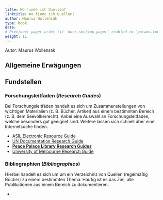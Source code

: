 ```yaml
---
title: Wo finde ich Quellen?
linktitle: Wo finde ich Quellen?
author: Maurus Wollensak
type: book
date: 
# Prev/next pager order (if `docs_section_pager` enabled in `params.toml`)
weight: 11
---
```


Autor: Maurus Wollensak

## Allgemeine Erwägungen



## Fundstellen
### Forschungsleitfäden (*Research Guides*)

Bei Forschungsleitfäden handelt es sich um Zusammenstellungen von wichtigen Materialien (z. B. Bücher, Artikel) aus einem bestimmten Bereich (z. B. dem Seevölkerrecht). Anbei eine Auswahl an Forschungsleitfäden, welche besonders gut geeignet sind. Weitere lassen sich schnell über eine Internetsuche finden.

* [ASIL Electronic Resource Guide](https://www.asil.org/resources/electronic-resource-guide-erg)
* [UN Documentation Research Guide](http://research.un.org/en/docs/law)
* [**Peace Palace Library Research Guides**](https://www.peacepalacelibrary.nl/research-guides/)
* [University of Melbourne Research Guide](https://unimelb.libguides.com/internationallaw/intro)

### Bibliographien (*Bibliographies*)

Hierbei handelt es sich um um ein Verzeichnis von Quellen (regelmäßig Bücher) zu einem bestimmten Thema. Häufig ist es das Ziel, alle Publikationen aus einem Bereich zu dokumentieren.

* 